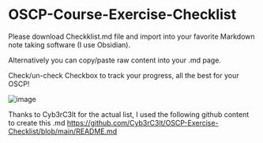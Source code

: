 # OSCP-Course-Exercise-Checklist

Please download Checkklist.md file and import into your favorite Markdown note taking software (I use Obsidian).

Alternatively you can copy/paste raw content into your .md page. 

Check/un-check Checkbox to track your progress, all the best for your OSCP!

![image](https://user-images.githubusercontent.com/70193762/181879731-d68e7e2e-2810-4e2a-8024-c955199d1d19.png)


Thanks to Cyb3rC3lt for the actual list, I used the following github content to create this .md
https://github.com/Cyb3rC3lt/OSCP-Exercise-Checklist/blob/main/README.md
